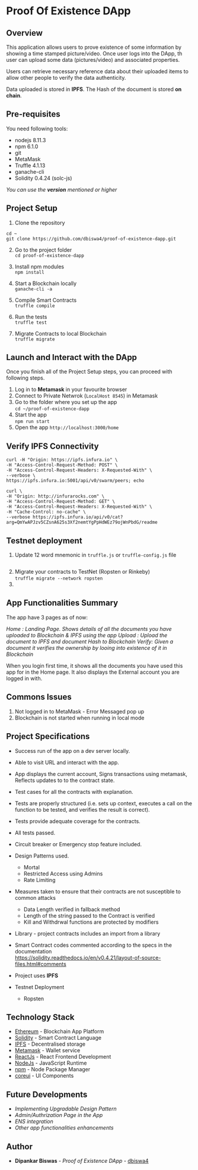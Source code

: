 # Proof Of Existence DApp

## Overview
This application allows users to prove existence of some information by showing a time stamped picture/video. Once user logs into the DApp, th user can upload some data (pictures/video) and associated properties.

Users can retrieve necessary reference data about their uploaded items to allow other people to verify the data authenticity.

Data uploaded is stored in **IPFS**. The Hash of the document is stored **on chain**.

## Pre-requisites
You need following tools:

* nodejs 8.11.3
* npm 6.1.0
* git
* MetaMask
* Truffle 4.1.13
* ganache-cli
* Solidity 0.4.24 (solc-js)

_You can use the **version** mentioned or higher_

## Project Setup
1. Clone the repository <br />
```
cd ~
git clone https://github.com/dbiswa4/proof-of-existence-dapp.git
```

2. Go to the project folder <br />
```cd proof-of-existence-dapp```

3. Install npm modules <br />
```npm install```

4. Start a Blockchain locally <br />
```ganache-cli -a```

5. Compile Smart Contracts <br />
```truffle compile```

6. Run the tests <br />
```truffle test```

7. Migrate Contracts to local Blockchain <br />
```truffle migrate```

## Launch and Interact with the DApp
Once you finish all of the Project Setup steps, you can proceed with following steps.
1. Log in to **Metamask** in your favourite browser
2. Connect to Private Netwrok (```LocalHost 8545```) in Metamask
3. Go to the folder where you set up the app <br />
```cd ~/proof-of-existence-dapp```
4. Start the app <br />
```npm run start```
5. Open the app
```http://localhost:3000/home```

## Verify IPFS Connectivity
```
curl -H "Origin: https://ipfs.infura.io" \
-H "Access-Control-Request-Method: POST" \
-H "Access-Control-Request-Headers: X-Requested-With" \
--verbose \
https://ipfs.infura.io:5001/api/v0/swarm/peers; echo	

curl \
-H "Origin: http://infurarocks.com" \
-H "Access-Control-Request-Method: GET" \
-H "Access-Control-Request-Headers: X-Requested-With" \
-H "Cache-Control: no-cache" \
--verbose https://ipfs.infura.io/api/v0/cat?arg=QmYwAPJzv5CZsnA625s3Xf2nemtYgPpHdWEz79ojWnPbdG/readme
```

## Testnet deployment
1. Update 12 word mnemonic in ```truffle.js``` or ```truffle-config.js``` file <br />

```var mnemonic = "upper box..."
```
2. Migrate your contracts to TestNet (Ropsten or Rinkeby) <br />
```truffle migrate --network ropsten```
3. 

## App Functionalities Summary
The app have 3 pages as of now:

_Home : Landing Page. Shows details of all the documents you have uploaded to Blockchain & IPFS using the app_
_Upload : Upload the document to IPFS and document Hash to Blockchain_
_Verify: Given a document it verifies the ownership by looing into existence of it in Blockchain_

When you login first time, it shows all the documents you have used this app for in the Home page. It also displays the External account you are logged in with.

## Commons Issues
1. Not logged in to MetaMask - Error Messaged pop up
2. Blockchain is not started when running in local mode


## Project Specifications
* Success run of the app on a dev server locally.
* Able to visit URL and interact with the app.
* App displays the current account, Signs transactions using metamask, Reflects updates to to the contract state.
* Test cases for all the contracts with explanation.
* Tests are properly structured (i.e. sets up context, executes a call on  the function to be tested, and verifies the result is correct).
* Tests provide adequate coverage for the contracts.
* All tests passed.

* Circuit breaker or Emergency stop feature included.
* Design Patterns used.
    * Mortal
    * Restricted Access using Admins
    * Rate Limiting

* Measures taken to ensure that their contracts are not susceptible to common attacks
    * Data Length verified in fallback method
    * Length of the string passed to the Contract is verified
    * Kill and Withdrwal functions are protected by modifiers

* Library - project contracts includes an import from a library
* Smart Contract codes commented according to the specs in the documentation <br /> https://solidity.readthedocs.io/en/v0.4.21/layout-of-source-files.html#comments

* Project uses **IPFS**
* Testnet Deployment
    * Ropsten

## Technology Stack

* [Ethereum](https://www.ethereum.org/) - Blockchain App Platform
* [Solidity](https://solidity.readthedocs.io/en/latest/) - Smart Contract Language
* [IPFS](https://reactjs.org/docs/getting-started.html) - Decentralised storage
* [Metamask](https://metamask.io/) - Wallet service
* [ReactJs](https://reactjs.org/docs/getting-started.html) - React Frontend Development 
* [NodeJs](https://nodejs.org/en/) - JavaScript Runtime
* [npm](https://www.npmjs.com/) - Node Package Manager
* [coreui](https://coreui.io/v1/docs/getting-started/introduction/#reactjs) - UI Components


## Future Developments
* _Implementing Upgradable Design Pattern_
* _Admin/Authrization Page in the App_
* _ENS integration_
* _Other app functionalities enhancements_

## Author
* **Dipankar Biswas** - *Proof of Existence DApp* - [dbiswa4](https://github.com/dbiswa4)
